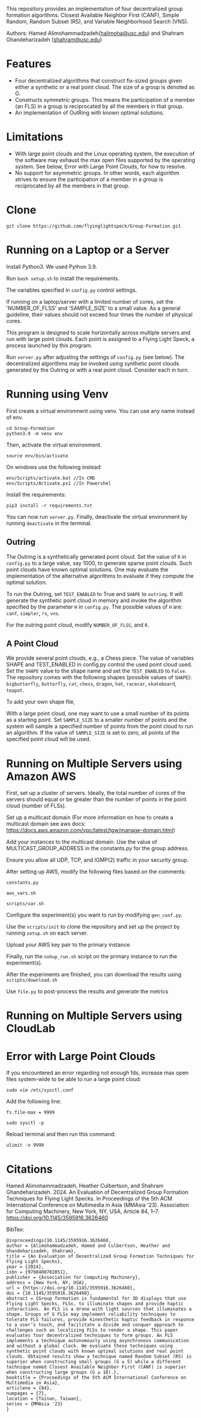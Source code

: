 This repository provides an implementation of four decentralized group formation algorithms: Closest Available Neighbor First (CANF), Simple Random, Random Subset (RS), and Variable Neighborhood Search (VNS).

Authors:  Hamed Alimohammadzadeh(halimoha@usc.edu) and Shahram Ghandeharizadeh (shahram@usc.edu)

# Features

  * Four decentralized algorithms that construct fix-sized groups given either a synthetic or a real point cloud.  The size of a group is denoted as G.
  * Constructs symmetric groups.  This means the participation of a member (an FLS) in a group is reciprocated by all the members in that group.
  * An implementation of OutRing with known optimal solutions.


# Limitations
  * With large point clouds and the Linux operating system, the execution of the software may exhaust the max open files supported by the operating system.  See below, Error with Large Point Clouds, for how to resolve. 
  * No support for asymmetric groups.  In other words, each algorithm strives to ensure the participation of a member in a group is reciprocated by all the members in that group. 


# Clone
```
git clone https://github.com/flyinglightspeck/Group-Formation.git
```


# Running on a Laptop or a Server

Install Python3. We used Python 3.9.

Run ``bash setup.sh`` to install the requirements.

The variables specified in `config.py` control settings.  

If running on a laptop/server with a limited number of cores, set the 'NUMBER_OF_FLSS' and 'SAMPLE_SIZE' to a small value.  As a general guideline, their values should not exceed four times the number of physical cores.

This program is designed to scale horizontally across multiple servers and run with large point clouds. Each point is assigned to a Flying Light Speck, a process launched by this program.  

Run `server.py` after adjusting the settings of `config.py` (see below).  The decentralized algorithms may be invoked using synthetic point clouds generated by the Outring or with a real point cloud.  Consider each in turn.


# Running using Venv

First create a virtual environment using venv. You can use any name instead of env.

```
cd Group-Formation
python3.9 -m venv env
```

Then, activate the virtual environment.

```
source env/bin/activate
```

On windows use the following instead:

```
env/Scripts/activate.bat //In CMD
env/Scripts/Activate.ps1 //In Powershel
```

Install the requirements:

```
pip3 install -r requirements.txt
```

You can now run `server.py`. Finally, deactivate the virtual environment by running `deactivate` in the terminal.


## Outring
The Outring is a synthetically generated point cloud.  Set the value of `R` in `config.py` to a large value, say 1000, to generate sparse point clouds.  Such point clouds have known optimal solutions.  One may evaluate the implementation of the alternative algorithms to evaluate if they compute the optimal solution.

To run the Outring, set `TEST_ENABLED` to True and `SHAPE` to `outring`.  It will generate the synthetic point cloud in memory and invoke the algorithm specified by the parameter `H` in `config.py`.  The possible values of `H` are:  `canf`, `simpler`, `rs`, `vns`.

For the outring point cloud, modify `NUMBER_OF_FLSS`, and `R`.

## A Point Cloud
We provide several point clouds, e.g., a Chess piece.  The value of variables SHAPE and TEST_ENABLED in config.py control the used point cloud used.  Set the `SHAPE` value to the shape name and set the `TEST_ENABLED` to `False`.  The repository comes with the following shapes (possible values of `SHAPE`): `bigbutterfly`, `butterfly`, `cat`, `chess`, `dragon`, `hat`, `racecar`, `skateboard`, `teapot`.

To add your own shape file, 

With a large point cloud, one may want to use a small number of its points as a starting point. Set `SAMPLE_SIZE` to a smaller number of points and the system will sample a specified number of points from the point cloud to run an algorithm.  If the value of `SAMPLE_SIZE` is set to zero, all points of the specified point cloud will be used.


# Running on Multiple Servers using Amazon AWS
First, set up a cluster of servers. Ideally, the total number of cores of the servers should equal or be greater than the number of points in the point cloud (number of FLSs).

Set up a multicast domain (For more information on how to create a multicast domain see aws docs: https://docs.aws.amazon.com/vpc/latest/tgw/manage-domain.html)

Add your instances to the multicast domain. Use the value of MULTICAST_GROUP_ADDRESS in the constants.py for the group address.

Ensure you allow all UDP, TCP, and IGMP(2) traffic in your security group.

After setting up AWS, modify the following files based on the comments:

`constants.py`

`aws_vars.sh`

`scripts/var.sh`

Configure the experiment(s) you want to run by modifying `gen_conf.py`.

Use the `scripts/init` to clone the repository and set up the project by running `setup.sh` on each server.

Upload your AWS key pair to the primary instance.

Finally, run the `nohup_run.sh` script on the primary instance to run the experiment(s).

After the experiments are finished, you can download the results using `scripts/download.sh`

Use `file.py` to post-process the results and generate the metrics


# Running on Multiple Servers using CloudLab


# Error with Large Point Clouds
If you encountered an error regarding not enough fds, increase max open files system-wide to be able to run a large point cloud:

``sudo vim /etc/sysctl.conf``

Add the following line:

``fs.file-max = 9999``

``sudo sysctl -p``

Reload terminal and then run this command:

``ulimit -n 9999``

# Citations

Hamed Alimohammadzadeh, Heather Culbertson, and Shahram Ghandeharizadeh. 2024. An Evaluation of Decentralized Group Formation Techniques for Flying Light Specks. In Proceedings of the 5th ACM International Conference on Multimedia in Asia (MMAsia '23). Association for Computing Machinery, New York, NY, USA, Article 84, 1–7. https://doi.org/10.1145/3595916.3626460

BibTex:
```
@inproceedings{10.1145/3595916.3626460, 
author = {Alimohammadzadeh, Hamed and Culbertson, Heather and Ghandeharizadeh, Shahram}, 
title = {An Evaluation of Decentralized Group Formation Techniques for Flying Light Specks}, 
year = {2024}, 
isbn = {9798400702051}, 
publisher = {Association for Computing Machinery}, 
address = {New York, NY, USA}, 
url = {https://doi.org/10.1145/3595916.3626460}, 
doi = {10.1145/3595916.3626460}, 
abstract = {Group formation is fundamental for 3D displays that use Flying Light Specks, FLSs, to illuminate shapes and provide haptic interactions. An FLS is a drone with light sources that illuminates a shape. Groups of G FLSs may implement reliability techniques to tolerate FLS failures, provide kinesthetic haptic feedback in response to a user’s touch, and facilitate a divide and conquer approach to challenges such as localizing FLSs to render a shape. This paper evaluates four decentralized techniques to form groups. An FLS implements a technique autonomously using asynchronous communication and without a global clock. We evaluate these techniques using synthetic point clouds with known optimal solutions and real point clouds. Obtained results show a technique named Random Subset (RS) is superior when constructing small groups (G ≤ 5) while a different technique named Closest Available Neighbor First (CANF) is superior when constructing large groups (G ≥ 10).}, 
booktitle = {Proceedings of the 5th ACM International Conference on Multimedia in Asia}, 
articleno = {84}, 
numpages = {7}, 
location = {Tainan, Taiwan}, 
series = {MMAsia '23} 
}
```
